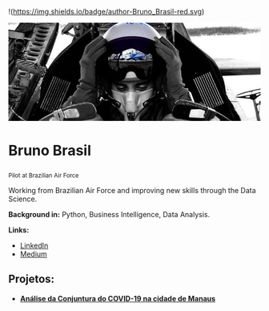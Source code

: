 !(https://img.shields.io/badge/author-Bruno_Brasil-red.svg)

<p align="center">
  <img width="800" src="banner.png" >
</p>

# Bruno Brasil
<sub>Pilot at Brazilian Air Force</sub>


Working from Brazilian Air Force and improving new skills through the Data Science.

**Background in:** Python, Business Intelligence, Data Analysis.

**Links:**
* [LinkedIn](https://www.linkedin.com/in/bruno-brasil-8a34101b6/)
* [Medium](https://medium.com/@brunobf09)


## Projetos:

* **[Análise da Conjuntura do COVID-19 na cidade de Manaus](https://github.com/brunobf09/COVID-19-Manaus/blob/main/%5BARTIGO%5D_COVID_Manaus.ipynb)**
